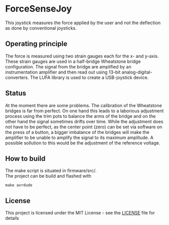 # ForceSenseJoy

This joystick measures the force applied by the user and not the deflection as done by conventional joysticks.

## Operating principle

The force is measured using two strain gauges each for the x- and y-axis.
These strain gauges are used in a half-bridge Wheatstone bridge configuration.
The signal from the bridge are amplified by an instrumentation amplifier and then read out using 13-bit analog-digital-converters.
The LUFA library is used to create a USB-joystick device.

## Status

At the moment there are some problems.
The calibration of the Wheatstone bridges is far from perfect.
On one hand this leads to a laborious adjustment process using the trim pots to balance the arms of the bridge and on the other hand the signal sometimes drifts over time.
While the adjustment does not have to be perfect, as the center point (zero) can be set via software on the press of a button,
a bigger imbalance of the bridges will make the amplifier to be unable to amplify the signal to its maximum amplitude.
A possible sollution to this would be the adjustment of the reference voltage.

## How to build
The make script is situated in firmware/src/.  
The project can be build and flashed with
```
make avrdude
```

## License

This project is licensed under the MIT License - see the [LICENSE](LICENSE) file for details
